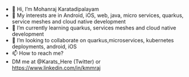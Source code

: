 - 👋 Hi, I’m Mohanraj Karatadipalayam
- 👀 My interests are in Android, iOS, web, java, micro services, quarkus, service meshes and cloud native development
- 🌱 I’m currently learning quarkus, services meshes and cloud native development
- 💞️ I’m looking to collaborate on quarkus,microservices, kubernetes deployments, android, iOS
- 📫 How to reach me?
-    DM me at @Karats_Here (Twitter) or https://www.linkedin.com/in/kmmraj

<!---
kmmraj/kmmraj is a ✨ special ✨ repository because its `README.md` (this file) appears on your GitHub profile.
You can click the Preview link to take a look at your changes.
--->
